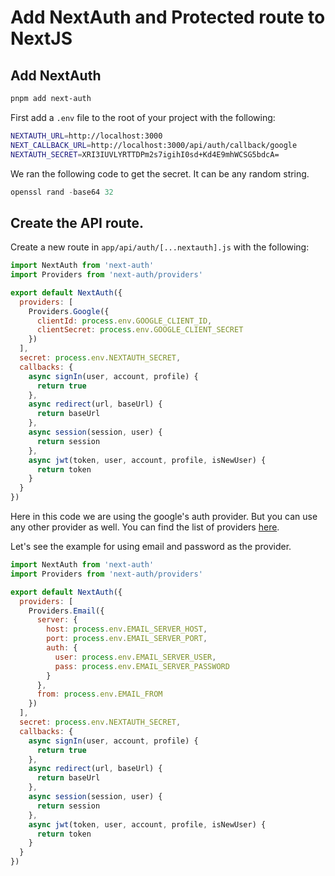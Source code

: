 # Add NextAuth and Protected route to NextJS

## Add NextAuth

```bash
pnpm add next-auth
```

First add a `.env` file to the root of your project with the following:

```bash
NEXTAUTH_URL=http://localhost:3000
NEXT_CALLBACK_URL=http://localhost:3000/api/auth/callback/google
NEXTAUTH_SECRET=XRI3IUVLYRTTDPm2s7igihI0sd+Kd4E9mhWCSG5bdcA=
```

We ran the following code to get the secret. It can be any random string.

```js
openssl rand -base64 32
```

##

## Create the API route.

Create a new route in `app/api/auth/[...nextauth].js` with the following:

```js
import NextAuth from 'next-auth'
import Providers from 'next-auth/providers'

export default NextAuth({
  providers: [
    Providers.Google({
      clientId: process.env.GOOGLE_CLIENT_ID,
      clientSecret: process.env.GOOGLE_CLIENT_SECRET
    })
  ],
  secret: process.env.NEXTAUTH_SECRET,
  callbacks: {
    async signIn(user, account, profile) {
      return true
    },
    async redirect(url, baseUrl) {
      return baseUrl
    },
    async session(session, user) {
      return session
    },
    async jwt(token, user, account, profile, isNewUser) {
      return token
    }
  }
})
```

Here in this code we are using the google's auth provider. But you can use any other provider as well. You can find the list of providers [here](https://next-auth.js.org/configuration/providers).

Let's see the example for using email and password as the provider.

```js
import NextAuth from 'next-auth'
import Providers from 'next-auth/providers'

export default NextAuth({
  providers: [
    Providers.Email({
      server: {
        host: process.env.EMAIL_SERVER_HOST,
        port: process.env.EMAIL_SERVER_PORT,
        auth: {
          user: process.env.EMAIL_SERVER_USER,
          pass: process.env.EMAIL_SERVER_PASSWORD
        }
      },
      from: process.env.EMAIL_FROM
    })
  ],
  secret: process.env.NEXTAUTH_SECRET,
  callbacks: {
    async signIn(user, account, profile) {
      return true
    },
    async redirect(url, baseUrl) {
      return baseUrl
    },
    async session(session, user) {
      return session
    },
    async jwt(token, user, account, profile, isNewUser) {
      return token
    }
  }
})
```
